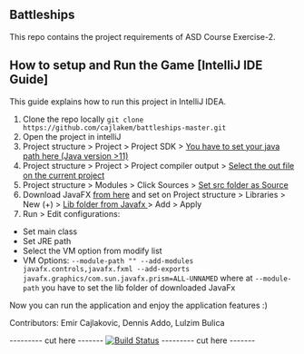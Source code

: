 Battleships
----------
This repo contains the project requirements of ASD Course Exercise-2.

How to setup and Run the Game [IntelliJ IDE Guide]
------------------------------
This guide explains how to run this project in IntelliJ IDEA.

1. Clone the repo locally `git clone https://github.com/cajlakem/battleships-master.git`
2. Open the project in intelliJ
3. Project structure > Project > Project SDK > <ins> You have to set your java path here (Java version >11)</ins>
4. Project structure > Project > Project compiler output > <ins>Select the out file on the current project </ins>
5. Project structure > Modules > Click Sources > <ins> Set src folder as Source </ins>
6. Download JavaFX [from here](https://gluonhq.com/products/javafx/) and set on Project structure > Libraries > New (+) > <ins> Lib folder from Javafx </ins> > Add > Apply
7.  Run > Edit configurations:
- Set main class
- Set JRE path
- Select the VM option from modify list
- VM Options:
`--module-path "" --add-modules javafx.controls,javafx.fxml --add-exports javafx.graphics/com.sun.javafx.prism=ALL-UNNAMED` where at `--module-path` you have to set the lib folder of downloaded JavaFx

Now you can run the application and enjoy the application features :) 

Contributors:  Emir Cajlakovic, Dennis Addo, Lulzim Bulica



--------- cut here -------
[![Build Status](https://travisci.com/devopsusr-tech/travis-battleship.svg?branch=main)](https://travis-ci.com/devopsusr-tech/travis-battleship)
--------- cut here -------


